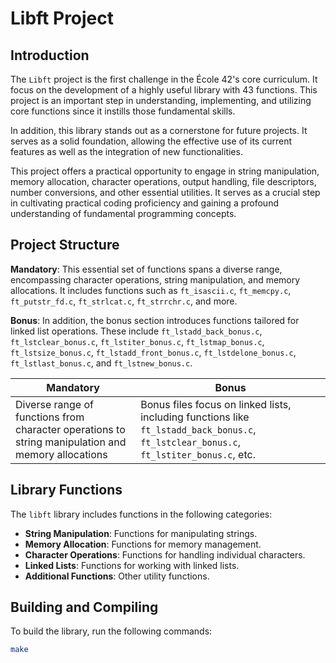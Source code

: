# Libft Project

## Introduction

The `Libft` project is the first challenge in the École 42's core curriculum. It focus on the development of a highly useful library with 43 functions. This project is an important step in understanding, implementing, and utilizing core functions since it instills those fundamental skills. 


In addition, this library stands out as a cornerstone for future projects. It serves as a solid foundation, allowing the effective use of its current features as well as the integration of new functionalities.


This project offers a practical opportunity to engage in string manipulation, memory allocation, character operations, output handling, file descriptors, number conversions, and other essential utilities. It serves as a crucial step in cultivating practical coding proficiency and gaining a profound understanding of fundamental programming concepts.

## Project Structure

**Mandatory**: This essential set of functions spans a diverse range, encompassing character operations, string manipulation, and memory allocations. It includes functions such as `ft_isascii.c`, `ft_memcpy.c`, `ft_putstr_fd.c`, `ft_strlcat.c`, `ft_strrchr.c`, and more.

**Bonus**: In addition, the bonus section introduces functions tailored for linked list operations. These include `ft_lstadd_back_bonus.c`, `ft_lstclear_bonus.c`, `ft_lstiter_bonus.c`, `ft_lstmap_bonus.c`, `ft_lstsize_bonus.c`, `ft_lstadd_front_bonus.c`, `ft_lstdelone_bonus.c`, `ft_lstlast_bonus.c`, and `ft_lstnew_bonus.c`.

| **Mandatory**                                  | **Bonus**                                                                                          |
| ----------------------------------------------- | --------------------------------------------------------------------------------------------------- |
| Diverse range of functions from character operations to string manipulation and memory allocations | Bonus files focus on linked lists, including functions like `ft_lstadd_back_bonus.c`, `ft_lstclear_bonus.c`, `ft_lstiter_bonus.c`, etc. |


## Library Functions

The `libft` library includes functions in the following categories:

- **String Manipulation**: Functions for manipulating strings.
- **Memory Allocation**: Functions for memory management.
- **Character Operations**: Functions for handling individual characters.
- **Linked Lists**: Functions for working with linked lists.
- **Additional Functions**: Other utility functions.

## Building and Compiling

To build the library, run the following commands:

```bash
make
